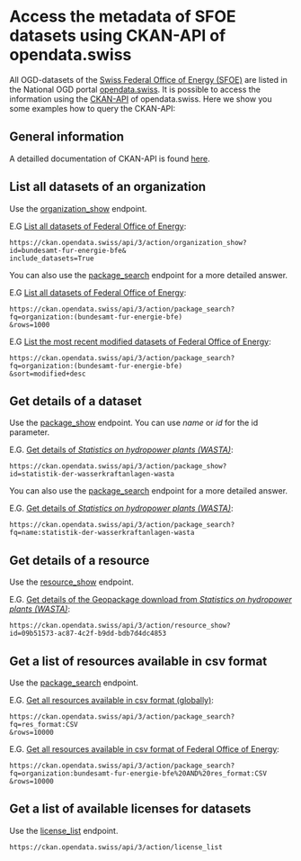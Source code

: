 # Access the metadata of SFOE datasets using CKAN-API of opendata.swiss
All OGD-datasets of the [Swiss Federal Office of Energy (SFOE)](https://www.bfe.admin.ch/bfe/en/home/supply/statistics-and-geodata/geoinformation.html) are listed in the National OGD portal [opendata.swiss](https://opendata.swiss/en). It is possible to access the information using the [CKAN-API](https://handbook.opendata.swiss/de/content/nutzen/api-nutzen.html) of opendata.swiss. Here we show you some examples how to query the CKAN-API:

## General information
A detailled documentation of CKAN-API is found [here](https://docs.ckan.org/en/latest/contents.html).

## List all datasets of an organization
Use the [organization_show](https://docs.ckan.org/en/latest/api/index.html#ckan.logic.action.get.organization_show) endpoint.

E.G [List all datasets of Federal Office of Energy](https://ckan.opendata.swiss/api/3/action/organization_show?id=bundesamt-fur-energie-bfe&include_datasets=True):
```
https://ckan.opendata.swiss/api/3/action/organization_show?
id=bundesamt-fur-energie-bfe&
include_datasets=True 
```
You can also use the [package_search](https://docs.ckan.org/en/latest/api/index.html#ckan.logic.action.get.package_search) endpoint for a more detailed answer.

E.G [List all datasets of Federal Office of Energy](https://ckan.opendata.swiss/api/3/action/package_search?fq=organization:(bundesamt-fur-energie-bfe)&rows=1000):
```
https://ckan.opendata.swiss/api/3/action/package_search?
fq=organization:(bundesamt-fur-energie-bfe)
&rows=1000
```
E.G [List the most recent modified datasets of Federal Office of Energy](https://ckan.opendata.swiss/api/3/action/package_search?fq=organization:(bundesamt-fur-energie-bfe)&sort=modified+desc):
```
https://ckan.opendata.swiss/api/3/action/package_search?
fq=organization:(bundesamt-fur-energie-bfe)
&sort=modified+desc
```

## Get details of a dataset
Use the [package_show](https://docs.ckan.org/en/latest/api/index.html#ckan.logic.action.get.group_package_show) endpoint. You can use *name* or *id* for the id parameter.

E.G. [Get details of *Statistics on hydropower plants (WASTA)*](https://ckan.opendata.swiss/api/3/action/package_show?id=statistik-der-wasserkraftanlagen-wasta):
```
https://ckan.opendata.swiss/api/3/action/package_show?
id=statistik-der-wasserkraftanlagen-wasta
```

You can also use the [package_search](https://docs.ckan.org/en/latest/api/index.html#ckan.logic.action.get.package_search) endpoint for a more detailed answer.

E.G. [Get details of *Statistics on hydropower plants (WASTA)*](https://ckan.opendata.swiss/api/3/action/package_search?fq=name:statistik-der-wasserkraftanlagen-wasta):
```
https://ckan.opendata.swiss/api/3/action/package_search?
fq=name:statistik-der-wasserkraftanlagen-wasta 
```

## Get details of a resource
Use the [resource_show](https://docs.ckan.org/en/latest/api/index.html#ckan.logic.action.get.resource_show) endpoint.

E.G. [Get details of the Geopackage download from *Statistics on hydropower plants (WASTA)*](https://ckan.opendata.swiss/api/3/action/resource_show?id=09b51573-ac87-4c2f-b9dd-bdb7d4dc4853):
```
https://ckan.opendata.swiss/api/3/action/resource_show?
id=09b51573-ac87-4c2f-b9dd-bdb7d4dc4853
```

## Get a list of resources available in csv format
Use the [package_search](https://docs.ckan.org/en/latest/api/index.html#ckan.logic.action.get.package_search) endpoint.

E.G. [Get all resources available in csv format (globally)](https://ckan.opendata.swiss/api/3/action/package_search?fq=res_format:CSV&rows=10000):
```
https://ckan.opendata.swiss/api/3/action/package_search?
fq=res_format:CSV
&rows=10000
```
E.G. [Get all resources available in csv format of Federal Office of Energy](https://ckan.opendata.swiss/api/3/action/package_search?fq=organization:bundesamt-fur-energie-bfe%20AND%20res_format:CSV&rows=10000):
```
https://ckan.opendata.swiss/api/3/action/package_search?
fq=organization:bundesamt-fur-energie-bfe%20AND%20res_format:CSV
&rows=10000
```

## Get a list of available licenses for datasets
Use the [license_list](https://docs.ckan.org/en/latest/api/index.html#ckan.logic.action.get.license_list) endpoint.
```
https://ckan.opendata.swiss/api/3/action/license_list
```
